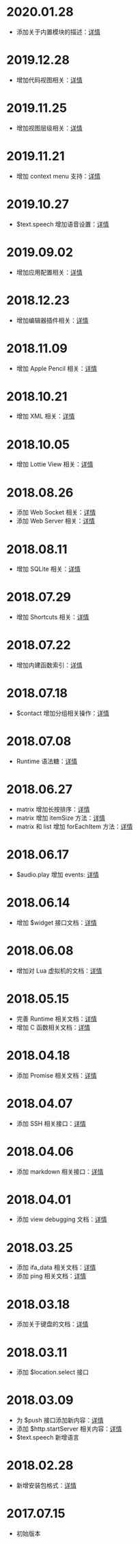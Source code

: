 # 2020.01.28

- 添加关于内置模块的描述：[详情](package/builtin.md)

# 2019.12.28

- 增加代码视图相关：[详情](component/code.md)

# 2019.11.25

- 增加视图层级相关：[详情](uikit/view.md)

# 2019.11.21

- 增加 context menu 支持：[详情](uikit/context-menu.md)

# 2019.10.27

- $text.speech 增加语音设置：[详情](extend/text.md)

# 2019.09.02

- 增加应用配置相关：[详情](foundation/prefs.md)

# 2018.12.23

- 增加编辑器插件相关：[详情](extend/editor.md)

# 2018.11.09

- 增加 Apple Pencil 相关：[详情](uikit/view.md)

# 2018.10.21

- 增加 XML 相关：[详情](extend/xml.md)

# 2018.10.05

- 增加 Lottie View 相关：[详情](component/lottie.md)

# 2018.08.26

- 添加 Web Socket 相关：[详情](network/socket.md)
- 添加 Web Server 相关：[详情](network/server.md)

# 2018.08.11

- 增加 SQLite 相关：[详情](sqlite/intro.md)

# 2018.07.29

- 增加 Shortcuts 相关：[详情](shortcuts/intro.md)

# 2018.07.22

- 增加内建函数索引：[详情](function/intro.md)

# 2018.07.18

- $contact 增加分组相关操作：[详情](sdk/contact.md)

# 2018.07.08

- Runtime 语法糖：[详情](runtime/sugar.md)

# 2018.06.27

- matrix 增加长按排序：[详情](component/matrix.md)
- matrix 增加 itemSize 方法：[详情](component/matrix.md)
- matrix 和 list 增加 forEachItem 方法：[详情](component/matrix.md)

# 2018.06.17

- $audio.play 增加 events: [详情](media/audio.md)

# 2018.06.14

- 增加 $widget 接口文档：[详情](widget/method.md)

# 2018.06.08

- 增加对 Lua 虚拟机的文档：[详情](vm/lua.md)

# 2018.05.15

- 完善 Runtime 相关文档：[详情](runtime/blocks.md)
- 增加 C 函数相关文档：[详情](runtime/c.md)

# 2018.04.18

- 添加 Promise 相关文档：[详情](promise/intro.md)

# 2018.04.07

- 添加 SSH 相关接口：[详情](ssh/intro.md)

# 2018.04.06

- 添加 markdown 相关接口：[详情](extend/text.md)

# 2018.04.01

- 添加 view debugging 文档：[详情](uikit/render.md)

# 2018.03.25

- 添加 ifa_data 相关文档：[详情](foundation/network.md)
- 添加 ping 相关文档：[详情](foundation/network.md)

# 2018.03.18

- 添加关于键盘的文档：[详情](keyboard/method.md)

# 2018.03.11

- 添加 $location.select 接口

# 2018.03.09

- 为 $push 接口添加新内容：[详情](extend/push.md)
- 添加 $http.startServer 相关内容：[详情](foundation/network.md)
- $text.speech 新增语言

# 2018.02.28

- 新增安装包格式：[详情](package/intro.md)

# 2017.07.15

- 初始版本
